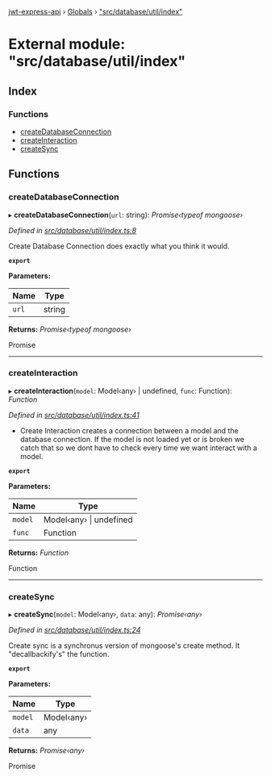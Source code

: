 [jwt-express-api](../README.md) › [Globals](../globals.md) › ["src/database/util/index"](_src_database_util_index_.md)

# External module: "src/database/util/index"

## Index

### Functions

* [createDatabaseConnection](_src_database_util_index_.md#createdatabaseconnection)
* [createInteraction](_src_database_util_index_.md#createinteraction)
* [createSync](_src_database_util_index_.md#createsync)

## Functions

###  createDatabaseConnection

▸ **createDatabaseConnection**(`url`: string): *Promise‹typeof mongoose›*

*Defined in [src/database/util/index.ts:8](https://github.com/Morganb816/JWT-Authentication/blob/f809911/src/database/util/index.ts#L8)*

Create Database Connection does exactly what you think it would.

**`export`** 

**Parameters:**

Name | Type |
------ | ------ |
`url` | string |

**Returns:** *Promise‹typeof mongoose›*

Promise<typeof mongoose>

___

###  createInteraction

▸ **createInteraction**(`model`: Model‹any› | undefined, `func`: Function): *Function*

*Defined in [src/database/util/index.ts:41](https://github.com/Morganb816/JWT-Authentication/blob/f809911/src/database/util/index.ts#L41)*

 * Create Interaction creates a connection between a model and the database connection.
If the model is not loaded yet or is broken we catch that so we dont have to check
every time we want interact with a model.

**`export`** 

**Parameters:**

Name | Type |
------ | ------ |
`model` | Model‹any› &#124; undefined |
`func` | Function |

**Returns:** *Function*

Function

___

###  createSync

▸ **createSync**(`model`: Model‹any›, `data`: any): *Promise‹any›*

*Defined in [src/database/util/index.ts:24](https://github.com/Morganb816/JWT-Authentication/blob/f809911/src/database/util/index.ts#L24)*

Create sync is a synchronus version of mongoose's create method.
It "decallbackify's" the function.

**`export`** 

**Parameters:**

Name | Type |
------ | ------ |
`model` | Model‹any› |
`data` | any |

**Returns:** *Promise‹any›*

Promise<any>
